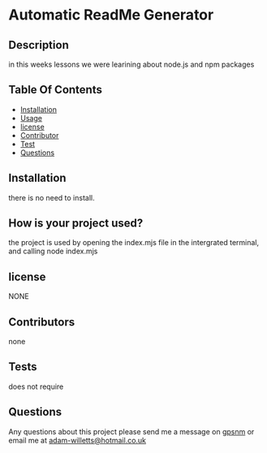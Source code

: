 
  # Automatic ReadMe Generator
## Description
in this weeks lessons we were learining about node.js and npm packages
## Table Of Contents
 * [Installation](#Installation)
 * [Usage](#Usage)
 * [license](#License)
 * [Contributor](#Contributor)
 * [Test](#Test)
 * [Questions](#Questions)
 
## Installation
there is no need to install.
## How is your project used?
the project is used by opening the index.mjs file in the intergrated terminal, and calling node index.mjs
## license
NONE
## Contributors
none
## Tests
does not require
## Questions
Any questions about this project please send me a message on <a href="https://github.com/gpsnm">gpsnm</a> or email me at [adam-willetts@hotmail.co.uk](mailto:adam-willetts@hotmail.co.uk)
